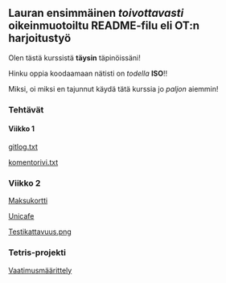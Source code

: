 ## Lauran ensimmäinen *toivottavasti* oikeinmuotoiltu README-filu eli OT:n harjoitustyö

Olen tästä kurssistä **täysin** täpinöissäni!

Hinku oppia koodaamaan nätisti on *todella* **ISO**!!

Miksi, oi miksi en tajunnut käydä tätä kurssia jo *paljon* aiemmin!

### Tehtävät

#### Viikko 1
[gitlog.txt](https://github.com/LauraACodes/ot-harjoitustyo/tree/master/laskarit/viikko1/gitlog.txt)

[komentorivi.txt](https://github.com/LauraACodes/ot-harjoitustyo/tree/master/laskarit/viikko1/komentorivi.txt)

### Viikko 2
[Maksukortti](https://github.com/LauraACodes/ot-harjoitustyo/tree/master/laskarit/viikko2/Maksukortti)

[Unicafe](https://github.com/LauraACodes/ot-harjoitustyo/tree/master/laskarit/viikko2/Unicafe)

[Testikattavuus.png](https://github.com/LauraACodes/ot-harjoitustyo/tree/master/laskarit/viikko2/Testikattavuus.png)

### Tetris-projekti
[Vaatimusmäärittely](https://github.com/LauraACodes/ot-harjoitustyo/tree/master/dokumentaatio/vaatimusmaarittely.md)

